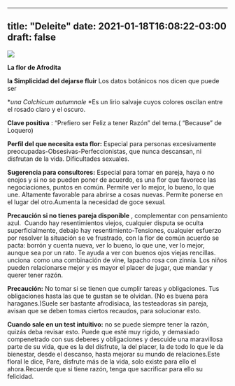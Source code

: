 
---
title: "Deleite"
date: 2021-01-18T16:08:22-03:00
draft: false
--- 
        

 


![](/web/20200807115822im_/http://floralesmisioneras.com/images/deleite.jpg)

**La flor de Afrodita** 

**la Simplicidad del dejarse fluir** Los datos botánicos nos dicen que puede ser 

**una Colchicum *autumnale** *Es un lirio salvaje cuyos colores oscilan entre el rosado claro y el oscuro.

**Clave positiva** : “Prefiero ser Feliz a tener Razón” del tema.( “Because” de Loquero)

**Perfil del que necesita esta flor:**  Especial para personas excesivamente preocupadas-Obsesivas-Perfeccionistas, que nunca descansan, ni disfrutan de la vida. Dificultades sexuales.

**Sugerencia para consultores:**  Especial para tomar en pareja, haya o no enojos y si no se pueden poner de acuerdo, es una flor que favorece las negociaciones, puntos en común. Permite ver lo mejor, lo bueno, lo que une. Altamente favorable para abrirse a cosas nuevas. Permite ponerse en el lugar del otro.Aumenta la necesidad de goce sexual.

**Precaución si no tienes pareja disponible** , complementar con pensamiento azul.  Cuando hay resentimientos viejos, cualquier disputa se oculta superficialmente, debajo hay resentimiento-Tensiones, cualquier esfuerzo por resolver la situación se ve frustrado, con la flor de común acuerdo se pacta: borrón y cuenta nueva, ver lo bueno, lo que une, ver lo mejor, aunque sea por un rato. Te ayuda a ver con buenos ojos viejas rencillas.    unciona  como una combinación de vine, lapacho rosa con zinnia. Los niños pueden relacionarse mejor y es mayor el placer de jugar, que mandar y querer tener razón.  

**Precaución:**  No tomar si se tienen que cumplir tareas y obligaciones. Tus obligaciones hasta las que te gustan se te olvidan. (No es buena para haraganes.)Suele ser bastante afrodisiaca, las testeadoras sin pareja, avisan que se deben tomas ciertos recaudos, para solucionar esto.

**Cuando sale en un test intuitivo:**  no se puede siempre tener la razón, quizás deba revisar esto. Puede que esté muy rígido, y demasiado compenetrado con sus deberes y obligaciones y descuide una maravillosa parte de su vida, que es la del disfrute, la del placer, la de todo lo que le da bienestar, desde el descanso, hasta mejorar su mundo de relaciones.Este floral le dice, Pare, disfrute más de la vida, solo existe para ello el ahora.Recuerde que si tiene razón, tenga que sacrificar para ello su felicidad.




